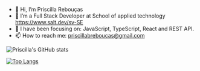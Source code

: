 - 👋 Hi, I’m Priscilla Rebouças
- 💞️ I’m a Full Stack Developer at School of applied technology <Salt/> https://www.salt.dev/sv-SE
- 🌱 I have been focusing on: JavaScript, TypeScript, React and REST API.
- 📫 How to reach me: priscillabreboucas@gmail.com

<!---
PriscillaReboucas/PriscillaReboucas is a ✨ special ✨ repository because its `README.md` (this file) appears on your GitHub profile.
You can click the Preview link to take a look at your changes.
--->

![Priscilla's GitHub stats](https://github-readme-stats.vercel.app/api?username=PriscillaReboucas&show_icons=true&theme=transparent)

[![Top Langs](https://github-readme-stats.vercel.app/api/top-langs/?username=PriscillaReboucas&layout=compact)](https://github.com/PriscillaReboucas/github-readme-stats)
